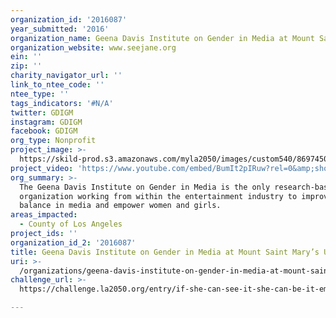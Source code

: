 ```yaml
---
organization_id: '2016087'
year_submitted: '2016'
organization_name: Geena Davis Institute on Gender in Media at Mount Saint Mary’s University
organization_website: www.seejane.org
ein: ''
zip: ''
charity_navigator_url: ''
link_to_ntee_code: ''
ntee_type: ''
tags_indicators: '#N/A'
twitter: GDIGM
instagram: GDIGM
facebook: GDIGM
org_type: Nonprofit
project_image: >-
  https://skild-prod.s3.amazonaws.com/myla2050/images/custom540/8697450355741-team90.jpg
project_video: 'https://www.youtube.com/embed/BumIt2pIRuw?rel=0&amp;showinfo=0'
org_summary: >-
  The Geena Davis Institute on Gender in Media is the only research-based
  organization working from within the entertainment industry to improve gender
  balance in media and empower women and girls.
areas_impacted:
  - County of Los Angeles
project_ids: ''
organization_id_2: '2016087'
title: Geena Davis Institute on Gender in Media at Mount Saint Mary’s University
uri: >-
  /organizations/geena-davis-institute-on-gender-in-media-at-mount-saint-marys-university/
challenge_url: >-
  https://challenge.la2050.org/entry/if-she-can-see-it-she-can-be-it-empowering-girls-creating-a-gender-balanced-media-landscape

---
```

